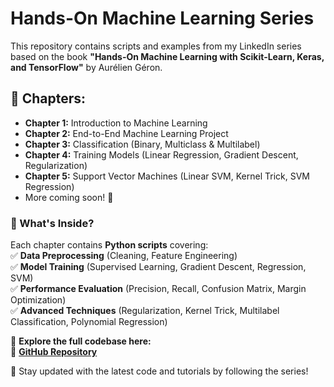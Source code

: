# Hands-On Machine Learning Series  

This repository contains scripts and examples from my LinkedIn series based on the book **"Hands-On Machine Learning with Scikit-Learn, Keras, and TensorFlow"** by Aurélien Géron.  

## 📂 Chapters:  
- **Chapter 1:** Introduction to Machine Learning  
- **Chapter 2:** End-to-End Machine Learning Project  
- **Chapter 3:** Classification (Binary, Multiclass & Multilabel)  
- **Chapter 4:** Training Models (Linear Regression, Gradient Descent, Regularization)  
- **Chapter 5:** Support Vector Machines (Linear SVM, Kernel Trick, SVM Regression)  
- More coming soon! 🚀  

### **📌 What's Inside?**  
Each chapter contains **Python scripts** covering:  
✅ **Data Preprocessing** (Cleaning, Feature Engineering)  
✅ **Model Training** (Supervised Learning, Gradient Descent, Regression, SVM)  
✅ **Performance Evaluation** (Precision, Recall, Confusion Matrix, Margin Optimization)  
✅ **Advanced Techniques** (Regularization, Kernel Trick, Multilabel Classification, Polynomial Regression)  

📂 **Explore the full codebase here:**  
🔗 **[GitHub Repository](https://github.com/marwans111/Hands-On-ML-Codes)**  

🚀 Stay updated with the latest code and tutorials by following the series!  
